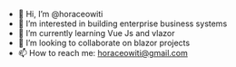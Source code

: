 - 👋 Hi, I’m @horaceowiti
- 👀 I’m interested in building enterprise business systems
- 🌱 I’m currently learning  Vue Js and vlazor
- 💞️ I’m looking to collaborate on blazor projects
- 📫 How to reach me: horaceowiti@gmail.com

<!---
horaceowiti/horaceowiti is a ✨ special ✨ repository because its `README.md` (this file) appears on your GitHub profile.
You can click the Preview link to take a look at your changes.
--->
